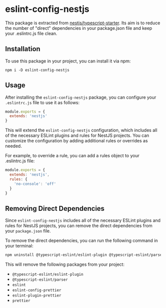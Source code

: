 # eslint-config-nestjs

This package is extracted from [nestjs/typescript-starter](https://github.com/nestjs/typescript-starter). Its aim is to reduce the number of "direct" dependencies in your package.json file and keep your .eslintrc.js file clean.

## Installation

To use this package in your project, you can install it via npm:

```
npm i -D eslint-config-nestjs
```

## Usage

After installing the `eslint-config-nestjs` package, you can configure your `.eslintrc.js` file to use it as follows:

```js
module.exports = {
  extends: 'nestjs'
}
```

This will extend the `eslint-config-nestjs` configuration, which includes all of the necessary ESLint plugins and rules for NestJS projects. You can customize the configuration by adding additional rules or overrides as needed.

For example, to override a rule, you can add a rules object to your .eslintrc.js file:

```js
module.exports = {
  extends: 'nestjs',
  rules: {
    'no-console': 'off'
  }
}
```

## Removing Direct Dependencies

Since `eslint-config-nestjs` includes all of the necessary ESLint plugins and rules for NestJS projects, you can remove the direct dependencies from your `package.json` file.

To remove the direct dependencies, you can run the following command in your terminal:

```bash
npm uninstall @typescript-eslint/eslint-plugin @typescript-eslint/parser eslint eslint-config-prettier eslint-plugin-prettier prettier
```
This will remove the following packages from your project:

- `@typescript-eslint/eslint-plugin`
- `@typescript-eslint/parser`
- `eslint`
- `eslint-config-prettier`
- `eslint-plugin-prettier`
- `prettier`
